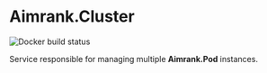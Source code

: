 # Aimrank.Cluster

![Docker build status](https://github.com/Aimrank/Aimrank.Cluster/workflows/Build/badge.svg)

Service responsible for managing multiple **Aimrank.Pod** instances.
